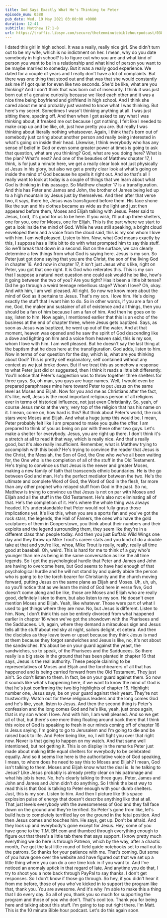 ```yaml
---
title: God Says Exactly What He's Thinking to Peter
episode_num: 0388
pub_date: Wed, 19 May 2021 03:00:00 +0000
duration: 12:41
subtitle: Matthew 17:1-8
url: https://traffic.libsyn.com/secure/thetenminutebiblehourpodcast/0388_-_God_Says_Exactly_What_Hes_Thinking_to_Peter.mp3
---
```


 I dated this girl in high school. It was a really, really nice girl. She didn't turn out to be my wife, which is no indictment on her. I mean, why do you date somebody in high school? Is to figure out who you are and what kind of person you want to be in a relationship and what kind of person you want to be maybe married to someday. But it was a really good experience. We dated for a couple of years and I really don't have a lot of complaints. But there was one thing that stood out and that was that she would constantly ask me if I got quiet for even like two seconds. She'd be like, what are you thinking? And I don't think that was born out of insecurity. I think it was just born out of a genuine curiosity because we liked each other and it was a nice time being boyfriend and girlfriend in high school. And I think she cared about me and probably just wanted to know what I was thinking. But here's my secret. Sometimes I wasn't thinking anything at all. I was just sitting there, spacing off. And then when I got asked to say what I was thinking about, it freaked me out because I got nothing. I felt like I needed to make crap up and be like, oh, just how pretty you are. But really I was thinking about literally nothing whatsoever. Again, I think that's born out of somebody just caring about another person and really being interested in what's going on inside their head. Likewise, I think everybody who has any sense of belief in God or even some greater power at times is going to ask that question, what are you thinking? God, what are you doing here? What is the plan? What's next? And one of the beauties of Matthew chapter 17, I think, is for just a minute here, we get a really clear look not just physically at Jesus in his glory, but also we get a pretty clear look at what's going on inside the mind of God because he spells it right out. And so that's all I really want to look at today is a couple of things that we learn about what God is thinking in this passage. So Matthew chapter 17 is a transfiguration. And this has Peter and James and John, the brother of James being led up to a high mountain by Jesus just by themselves. And then after that verse two, it says, there he, Jesus was transfigured before them. His face shone like the sun and his clothes became as wide as the light and just then appeared before them, Moses and Elijah talking with Jesus. Peter said to Jesus, Lord, it's good for us to be here. If you wish, I'll put up three shelters, one for you, one for Moses, one for Elijah. This is the part where we start to get a look inside the mind of God. While he was still speaking, a bright cloud enveloped them and a voice from the cloud said, this is my son whom I love with him. I am well pleased. Listen to him. Now, what God means exactly by this, I suppose has a little bit to do with what prompted him to say this stuff. So we'll break that down in a second. But on the surface, we can clearly determine a few things from what God is saying here. Jesus is my son. So Peter just got done saying that you are the Christ, the son of the living God in chapter 16. And now in chapter 17, it isn't just Jesus who's like, right on Peter, you got that one right. It is God who reiterates this. This is my son that I suppose a natural next question one could ask would he be like, how's it going between the two of you? Are you tight? Has it been a little bit tense? Did he go through a weird teenage rebellious stage? Whom I love? Oh, okay. And with him, I am well pleased. All right. So now we know more about the mind of God as it pertains to Jesus. That's my son. I love him. He's doing exactly the stuff that I want him to do. So in other words, if you are a fan of me, God, the maker and sustainer of all of existence and all things, then you should be a fan of him because I am a fan of him. And then he goes on to say, listen to him. Now again, I mentioned earlier that this is an echo of the business at the end of chapter three, where Jesus gets baptized. Says, as soon as Jesus was baptized, he went up out of the water. And at that moment, heaven was opened and he saw the spirit of God descending like a dove and lighting on him and a voice from heaven said, this is my son, whom I love with him. I am well pleased. But he doesn't say the last thing at the baptism that he does here at the transfiguration. God adds, listen to him. Now in terms of our question for the day, which is, what are you thinking about God? This is pretty self explanatory, self contained without any context as we just broke down. But if we treat this as somehow a response to what Peter just did or suggested, then I think it reads a little bit differently. You'll notice that Peter's suggestion was to throw together three shelters for three guys. So, oh man, you guys are huge names. Well, I would even be prepared paraphrases mine here toward Peter to put Jesus on the same level as Moses and Elijah. Now for you and me as Christians after the fact, it's like, well, Jesus is the most important religious person of all religions ever in terms of historical influence, not just even Christianity. So, yeah, of course Jesus ranks at the very, very top of the religion that has his name on it. I mean, come on, how hard is this? But think about Peter's world, the rock stars were Moses and Elijah. And what a huge jump this would be. I mean, Peter probably felt like I am prepared to make you quite the offer. I am prepared to think of you as being on par with these other two guys. Let's make a shelter for everybody. Jesus, you are right up there. I don't think it's a stretch at all to read it that way, which is really nice. And that's really good, but it's also really insufficient. Remember, what is Matthew trying to accomplish with this book? He's trying to convince the reader that Jesus is the Christ, the Messiah, the Son of God, the One who we've all been waiting for, the One who is the completion of all of the stuff in the Old Testament. He's trying to convince us that Jesus is the newer and greater Moses, making a new family of faith that transcends ethnic boundaries. He is the go between God and man. He's the perfect mediator between the two. He's the ultimate and complete Word of God, the Word of God in the flesh, far more than any other prophet who relayed stuff from God in the past. So no, Matthew is trying to convince us that Jesus is not on par with Moses and Elijah and all the stuff in the Old Testament. He's also not eliminating all of that. He's the completion of it. He's where the whole thing was always headed. It's understandable that Peter would not fully grasp those implications yet. It's like this, when you are a sports fan and you've got the rock stars, the legends, the Hall of Famers, the ones who have the gold sculptures of them in Cooperstown, you think about their numbers and their exploits and the legend surrounding them, they seem like they're in a different class than people today. And then you just Buffalo Wild Wings one day and they throw up Mike Trout's career stats and you kind of do a double take at that and you're like, whoa, Mike Trout is really, really, really all time good at baseball. Oh, weird. This is hard for me to think of a guy who's younger than me as being in the same conversation as like the all time legends. So I get the psychological hurdle that Peter and James and John are having to overcome here, but God seems to have had enough of that psychological hurdle and he will not stand by and quietly abide the person who is going to be the torch bearer for Christianity and the church moving forward, putting Jesus on the same plane as Elijah and Moses. Uh, uh, uh, so you'll notice that as we learn the mind of God here in verse five, God doesn't come along and be like, those are Moses and Elijah who are really good, definitely listen to them, but also listen to my son. He doesn't even mention Moses and Elijah. Yeah, like whatever. Those were part of what I used to get things where they are now. No, but Jesus is different. Listen to him. Now, I don't think this can be entirely divorced from what happened earlier in chapter 16 when we've got the showdown with the Pharisees and the Sadducees. Uh, again, where they demand a miraculous sign and Jesus tells all the stuff about red sky at night, sailors delight, et cetera. And then the disciples as they leave town or upset because they think Jesus is mad at them because they forgot sandwiches and Jesus is like, no, it's not about the sandwiches. It's about be on your guard against the yeast, the sandwiches, so to speak, of the Pharisees and the Sadducees. So there really is a big stake in the ground that has been planted in chapter 16 that says, Jesus is the real authority. These people claiming to be representatives of Moses and Elijah and the torchbearers of all that has happened and is being carried forward from the Old Testament. They just ain't. So don't listen to them. In fact, be on your guard against them. So now it sounds like what's happening here, if we want to know the mind of God is that he's just confirming the two big highlights of chapter 16. Highlight number one, Jesus says, be on your guard against their yeast. They're not trustworthy. Watch out for these religious leaders and the long comes God and he's like, yeah, listen to Jesus. And then the second thing is Peter's confession and the long comes God and he's like, yeah, just once again, that is my son whom I love. And with him, I am well pleased. And so we get all of that, but there's one more thing floating around back there that I think this voice of God is speaking to fresh in our minds coming off of chapter 16 is Jesus saying, I'm going to go to Jerusalem and I'm going to die and be raised back to life. And Peter being like, no, I will fight you over that right now. Never is that going to happen on my watch. And that same well intentioned, but not getting it. This is on display in the remarks Peter just made about making little equal shelters for everybody to be celebrated equally. And so it seems like here is the authoritative voice of God speaking, I mean, to whom does he need to say this to Moses and Elijah? I mean, God isn't talking to them. Moses and Elijah know what the deal is. Is he talking to Jesus? Like Jesus probably is already pretty clear on his patronage and what his job is here. No, he's clearly talking to three guys. Peter, James and John and James and John didn't do anything. So I think the best way to read this is that God is talking to Peter enough with your dumb shelters. Just, this is my son. Listen to him. And then I picture like this space explosion pulse of energy that doesn't describe anything like that at all. That just levels everybody with the awesomeness of God and they fall face down on the ground and they're terrified. So Peter's gone from like, let's build huts to completely terrified lay on the ground in the fetal position. And then Jesus comes and touches him. He says, get up. Don't be afraid. And they look up and everybody's gone except for Jesus. Hey, some of you have gone to the T.M. BH.com and thumbed through everything enough to figure out that there's a little tab there that says support. I know pretty much everything we do here is through Patreon, which by the way, after a chaotic month, I've got the last little round of field guide notebooks set to mail out to the patrons. So thanks for your patience with me. That's coming. But some of you have gone over the website and have figured out that we set up a little thing where you can do a one time kick in if you want to. And I've noticed an anomaly uptick in that regard of late. And anytime you do that, I try to shoot you a note back through PayPal to say thanks. I don't get responses. So I don't know if those go through. So hey, if you didn't hear it from me before, those of you who've kicked in to support the program like that, thank you. You are awesome. And it's why I'm able to make this a thing that I do every day. So all of you, thank you so much for supporting the program and those of you who don't. That's cool too. Thank you for being here and talking about this stuff. I'm going to tap out right there. I'm Matt. This is the 10 minute Bible hour podcast. Let's do this again soon.